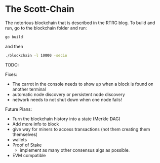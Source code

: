 # The Scott-Chain
The notorious blockchain that is described in the RTRG blog. To build and run, go to the blockchain folder and run:
```bash
go build
```
and then
```bash
./blockchain -l 10000 -secio
```

TODO:

Fixes:
- The carrot in the console needs to show up when a block is found on another terminal
- automatic node discovery or persistent node discovery
- network needs to not shut down when one node fails!

Future Plans:
- Turn the blockchain history into a state (Merkle DAG)
- Add more info to block
- give way for miners to access transactions (not them creating them themselves)
- wallets
- Proof of Stake
    - implement as many other consensus algs as possible.
- EVM compatible